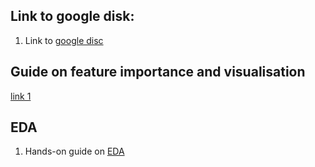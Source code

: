 ## Link to google disk:

1. Link to [google disc](https://drive.google.com/drive/u/0/folders/1df_8xSdFCRgCFXVE6JJ2hUx-u_YQyFQE "dataset")

## Guide  on feature importance and visualisation

[link 1](https://forecastegy.com/posts/feature-importance-lightgbm-python-example/)

## EDA

1. Hands-on guide on [EDA](https://miykael.github.io/blog/2022/advanced_eda/)
